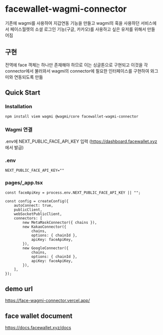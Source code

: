 # facewallet-wagmi-connector

기존에 wagmi를 사용하여 지갑연동 기능을 만들고 wagmi의 훅을 사용하던 서비스에서 페이스월렛의 소셜 로그인 기능(구글, 카카오)를 사용하고 싶은 유저를 위해서 만들어짐

## 구현

전역에 face 객체는 하나만 존재해야 하므로 이는 싱글톤으로 구현되고 이것을 각 connector에서 불러와서 wagmi의 connector에 필요한 인터페이스를 구현하여 와그미와 연동되도록 만듦

## Quick Start

### Installation

```
npm install viem wagmi @wagmi/core facewallet-wagmi-connector
```

### Wagmi 연결

.env에 NEXT_PUBLIC_FACE_API_KEY 입력
(https://dashboard.facewallet.xyz 에서 발급)

### .env

```
NEXT_PUBLIC_FACE_API_KEY=""
```

### pages/\_app.tsx

```
const faceApiKey = process.env.NEXT_PUBLIC_FACE_API_KEY || "";

const config = createConfig({
    autoConnect: true,
    publicClient,
    webSocketPublicClient,
    connectors: [
        new MetaMaskConnector({ chains }),
        new KakaoConnector({
            chains,
            options: { chainId },
            apiKey: faceApiKey,
        }),
        new GoogleConnector({
            chains,
            options: { chainId },
            apiKey: faceApiKey,
        }),
    ],
});

```

## demo url

https://face-wagmi-connector.vercel.app/

## face wallet document

https://docs.facewallet.xyz/docs
